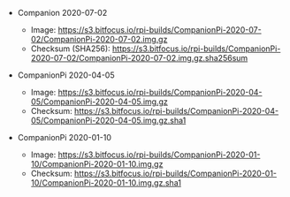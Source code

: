 - Companion 2020-07-02

  - Image: https://s3.bitfocus.io/rpi-builds/CompanionPi-2020-07-02/CompanionPi-2020-07-02.img.gz
  - Checksum (SHA256): https://s3.bitfocus.io/rpi-builds/CompanionPi-2020-07-02/CompanionPi-2020-07-02.img.gz.sha256sum

- CompanionPi 2020-04-05

  - Image: https://s3.bitfocus.io/rpi-builds/CompanionPi-2020-04-05/CompanionPi-2020-04-05.img.gz
  - Checksum: https://s3.bitfocus.io/rpi-builds/CompanionPi-2020-04-05/CompanionPi-2020-04-05.img.gz.sha1

- CompanionPi 2020-01-10

  - Image: https://s3.bitfocus.io/rpi-builds/CompanionPi-2020-01-10/CompanionPi-2020-01-10.img.gz
  - Checksum: https://s3.bitfocus.io/rpi-builds/CompanionPi-2020-01-10/CompanionPi-2020-01-10.img.gz.sha1
